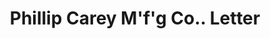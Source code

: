 ---
doi: 10.7916/D8CZ4K87
date_other: '1894'
date_other_textual: '1894'
form: correspondence
genre:
- Letters (correspondence)
name:
- Phillip Carey M'f'g Co.
object_in_context_url: https://biggert.cul.columbia.edu/items/view/ave_biggert_01268
subject_hierarchical_geographic:
- Cincinnati, Ohio, United States
subject_name:
- Phillip Carey M'f'g Co.
title: Phillip Carey M'f'g Co.. Letter
sort_title: Phillip Carey M'f'g Co.. Letter
call_number: ave_biggert_01268
coordinates:
- 39.1,-84.51666666666667
pid: ave_biggert_01268
identifiers: ave_biggert_01268
thumbnail: https://derivativo-3.library.columbia.edu/iiif/2/ldpd:343269/full/!256,256/0/native.jpg
permalink: "/biggert/ave_biggert_01268/"
layout: iiif-image-page
---